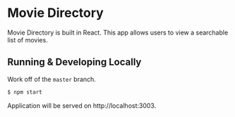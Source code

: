 # Movie Directory

Movie Directory is built in React. This app allows users to view a searchable list of movies.

## Running & Developing Locally

Work off of the ```master``` branch.

```bash
$ npm start
```

Application will be served on http://localhost:3003.